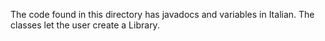 The code found in this directory has javadocs and variables in Italian.
The classes let the user create a Library.

